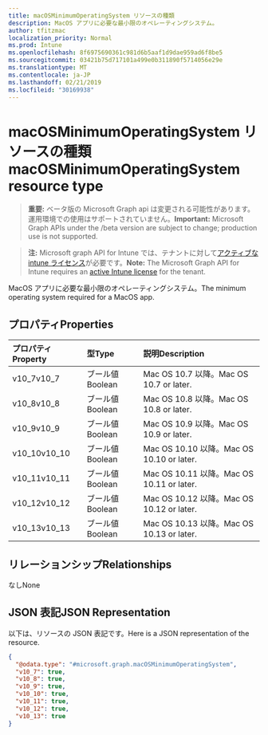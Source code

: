 ```yaml
---
title: macOSMinimumOperatingSystem リソースの種類
description: MacOS アプリに必要な最小限のオペレーティングシステム。
author: tfitzmac
localization_priority: Normal
ms.prod: Intune
ms.openlocfilehash: 8f6975690361c981d6b5aaf1d9dae959ad6f8be5
ms.sourcegitcommit: 03421b75d717101a499e0b311890f5714056e29e
ms.translationtype: MT
ms.contentlocale: ja-JP
ms.lasthandoff: 02/21/2019
ms.locfileid: "30169938"
---
```

# <a name="macosminimumoperatingsystem-resource-type"></a><span data-ttu-id="47f40-103">macOSMinimumOperatingSystem リソースの種類</span><span class="sxs-lookup"><span data-stu-id="47f40-103">macOSMinimumOperatingSystem resource type</span></span>

> <span data-ttu-id="47f40-104">**重要:** ベータ版の Microsoft Graph api は変更される可能性があります。運用環境での使用はサポートされていません。</span><span class="sxs-lookup"><span data-stu-id="47f40-104">**Important:** Microsoft Graph APIs under the /beta version are subject to change; production use is not supported.</span></span>

> <span data-ttu-id="47f40-105">**注:** Microsoft graph API for Intune では、テナントに対して[アクティブな intune ライセンス](https://go.microsoft.com/fwlink/?linkid=839381)が必要です。</span><span class="sxs-lookup"><span data-stu-id="47f40-105">**Note:** The Microsoft Graph API for Intune requires an [active Intune license](https://go.microsoft.com/fwlink/?linkid=839381) for the tenant.</span></span>

<span data-ttu-id="47f40-106">MacOS アプリに必要な最小限のオペレーティングシステム。</span><span class="sxs-lookup"><span data-stu-id="47f40-106">The minimum operating system required for a MacOS app.</span></span>

## <a name="properties"></a><span data-ttu-id="47f40-107">プロパティ</span><span class="sxs-lookup"><span data-stu-id="47f40-107">Properties</span></span>
|<span data-ttu-id="47f40-108">プロパティ</span><span class="sxs-lookup"><span data-stu-id="47f40-108">Property</span></span>|<span data-ttu-id="47f40-109">型</span><span class="sxs-lookup"><span data-stu-id="47f40-109">Type</span></span>|<span data-ttu-id="47f40-110">説明</span><span class="sxs-lookup"><span data-stu-id="47f40-110">Description</span></span>|
|:---|:---|:---|
|<span data-ttu-id="47f40-111">v10_7</span><span class="sxs-lookup"><span data-stu-id="47f40-111">v10_7</span></span>|<span data-ttu-id="47f40-112">ブール値</span><span class="sxs-lookup"><span data-stu-id="47f40-112">Boolean</span></span>|<span data-ttu-id="47f40-113">Mac OS 10.7 以降。</span><span class="sxs-lookup"><span data-stu-id="47f40-113">Mac OS 10.7 or later.</span></span>|
|<span data-ttu-id="47f40-114">v10_8</span><span class="sxs-lookup"><span data-stu-id="47f40-114">v10_8</span></span>|<span data-ttu-id="47f40-115">ブール値</span><span class="sxs-lookup"><span data-stu-id="47f40-115">Boolean</span></span>|<span data-ttu-id="47f40-116">Mac OS 10.8 以降。</span><span class="sxs-lookup"><span data-stu-id="47f40-116">Mac OS 10.8 or later.</span></span>|
|<span data-ttu-id="47f40-117">v10_9</span><span class="sxs-lookup"><span data-stu-id="47f40-117">v10_9</span></span>|<span data-ttu-id="47f40-118">ブール値</span><span class="sxs-lookup"><span data-stu-id="47f40-118">Boolean</span></span>|<span data-ttu-id="47f40-119">Mac OS 10.9 以降。</span><span class="sxs-lookup"><span data-stu-id="47f40-119">Mac OS 10.9 or later.</span></span>|
|<span data-ttu-id="47f40-120">v10_10</span><span class="sxs-lookup"><span data-stu-id="47f40-120">v10_10</span></span>|<span data-ttu-id="47f40-121">ブール値</span><span class="sxs-lookup"><span data-stu-id="47f40-121">Boolean</span></span>|<span data-ttu-id="47f40-122">Mac OS 10.10 以降。</span><span class="sxs-lookup"><span data-stu-id="47f40-122">Mac OS 10.10 or later.</span></span>|
|<span data-ttu-id="47f40-123">v10_11</span><span class="sxs-lookup"><span data-stu-id="47f40-123">v10_11</span></span>|<span data-ttu-id="47f40-124">ブール値</span><span class="sxs-lookup"><span data-stu-id="47f40-124">Boolean</span></span>|<span data-ttu-id="47f40-125">Mac OS 10.11 以降。</span><span class="sxs-lookup"><span data-stu-id="47f40-125">Mac OS 10.11 or later.</span></span>|
|<span data-ttu-id="47f40-126">v10_12</span><span class="sxs-lookup"><span data-stu-id="47f40-126">v10_12</span></span>|<span data-ttu-id="47f40-127">ブール値</span><span class="sxs-lookup"><span data-stu-id="47f40-127">Boolean</span></span>|<span data-ttu-id="47f40-128">Mac OS 10.12 以降。</span><span class="sxs-lookup"><span data-stu-id="47f40-128">Mac OS 10.12 or later.</span></span>|
|<span data-ttu-id="47f40-129">v10_13</span><span class="sxs-lookup"><span data-stu-id="47f40-129">v10_13</span></span>|<span data-ttu-id="47f40-130">ブール値</span><span class="sxs-lookup"><span data-stu-id="47f40-130">Boolean</span></span>|<span data-ttu-id="47f40-131">Mac OS 10.13 以降。</span><span class="sxs-lookup"><span data-stu-id="47f40-131">Mac OS 10.13 or later.</span></span>|

## <a name="relationships"></a><span data-ttu-id="47f40-132">リレーションシップ</span><span class="sxs-lookup"><span data-stu-id="47f40-132">Relationships</span></span>
<span data-ttu-id="47f40-133">なし</span><span class="sxs-lookup"><span data-stu-id="47f40-133">None</span></span>

## <a name="json-representation"></a><span data-ttu-id="47f40-134">JSON 表記</span><span class="sxs-lookup"><span data-stu-id="47f40-134">JSON Representation</span></span>
<span data-ttu-id="47f40-135">以下は、リソースの JSON 表記です。</span><span class="sxs-lookup"><span data-stu-id="47f40-135">Here is a JSON representation of the resource.</span></span>
<!-- {
  "blockType": "resource",
  "@odata.type": "microsoft.graph.macOSMinimumOperatingSystem"
}
-->
``` json
{
  "@odata.type": "#microsoft.graph.macOSMinimumOperatingSystem",
  "v10_7": true,
  "v10_8": true,
  "v10_9": true,
  "v10_10": true,
  "v10_11": true,
  "v10_12": true,
  "v10_13": true
}
```




